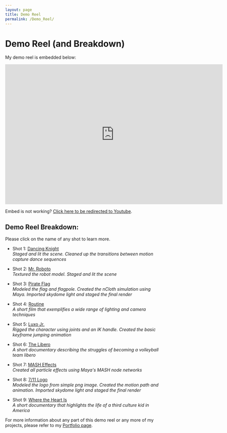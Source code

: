 ```yaml
---
layout: page
title: Demo Reel
permalink: /Demo_Reel/
---
```

# Demo Reel (and Breakdown)

My demo reel is embedded below: 

<iframe align ="center" width="700" height="450" src="https://www.youtube.com/embed/iP5k_4lwLCY" frameborder="0" allow="fullscreen; accelerometer; clipboard-write; encrypted-media; gyroscope; picture-in-picture"></iframe>

Embed is not working? <a href="https://youtu.be/skwHuVo70L4">Click here to be redirected to Youtube</a>.

## Demo Reel Breakdown:
Please click on the name of any shot to learn more.
* Shot 1: <a href="{{site.baseurl}}/Dancing_Knight/">Dancing Knight</a><br>
    *Staged and lit the scene. Cleaned up the transitions between motion capture dance sequences*<br>

* Shot 2: <a href="{{site.baseurl}}/Robot_Render/">Mr. Roboto</a><br>
    *Textured the robot model. Staged and lit the scene*<br>

* Shot 3: <a href="{{site.baseurl}}/Pirate_Flag/">Pirate Flag</a><br>
    *Modeled the flag and flagpole. Created the nCloth simulation using Maya. Imported skydome light and staged the final render*<br>

* Shot 4: <a href="{{site.baseurl}}/Routine/">Routine</a><br>
    *A short film that exemplifies a wide range of lighting and camera techniques*<br>

* Shot 5: <a href="{{site.baseurl}}/Pixar_Lamp/">Luxo Jr.</a><br>
    *Rigged the character using joints and an IK handle. Created the basic keyframe jumping animation* <br>

* Shot 6: <a href="{{site.baseurl}}/The_Libero/">The Libero</a><br>
    *A short documentary describing the struggles of becoming a volleyball team libero*<br>

* Shot 7: <a href="{{site.baseurl}}/MASH_Particles/">MASH Effects</a><br>
    *Created all particle effects using Maya's MASH node networks*<br>

* Shot 8: <a href="{{site.baseurl}}/Seven_Eleven_Logo/">7/11 Logo</a><br>
    *Modeled the logo from simple png image. Created the motion path and animation. Imported skydome light and staged the final render*<br>

* Shot 9: <a href="{{site.baseurl}}/Where_The_Heart_Is/">Where the Heart Is</a><br>
    *A short documentary that highlights the life of a third culture kid in America*<br>

For more information about any part of this demo reel or any more of my projects, please refer to my <a href="{{site.baseurl}}/portfolioPage.html">Portfolio page</a>.